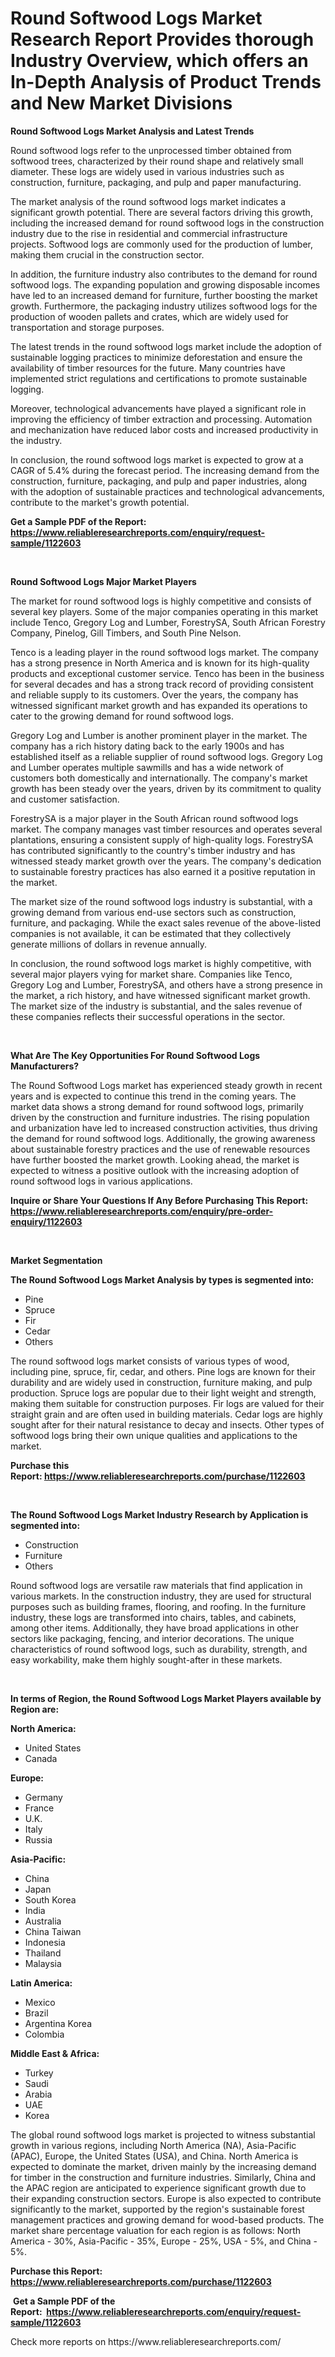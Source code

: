 <p><h1>Round Softwood Logs Market Research Report Provides thorough Industry Overview, which offers an In-Depth Analysis of Product Trends and New Market Divisions</h1></p><p><strong>Round Softwood Logs Market Analysis and Latest Trends</strong></p>
<p><p>Round softwood logs refer to the unprocessed timber obtained from softwood trees, characterized by their round shape and relatively small diameter. These logs are widely used in various industries such as construction, furniture, packaging, and pulp and paper manufacturing.</p><p>The market analysis of the round softwood logs market indicates a significant growth potential. There are several factors driving this growth, including the increased demand for round softwood logs in the construction industry due to the rise in residential and commercial infrastructure projects. Softwood logs are commonly used for the production of lumber, making them crucial in the construction sector.</p><p>In addition, the furniture industry also contributes to the demand for round softwood logs. The expanding population and growing disposable incomes have led to an increased demand for furniture, further boosting the market growth. Furthermore, the packaging industry utilizes softwood logs for the production of wooden pallets and crates, which are widely used for transportation and storage purposes.</p><p>The latest trends in the round softwood logs market include the adoption of sustainable logging practices to minimize deforestation and ensure the availability of timber resources for the future. Many countries have implemented strict regulations and certifications to promote sustainable logging.</p><p>Moreover, technological advancements have played a significant role in improving the efficiency of timber extraction and processing. Automation and mechanization have reduced labor costs and increased productivity in the industry.</p><p>In conclusion, the round softwood logs market is expected to grow at a CAGR of 5.4% during the forecast period. The increasing demand from the construction, furniture, packaging, and pulp and paper industries, along with the adoption of sustainable practices and technological advancements, contribute to the market's growth potential.</p></p>
<p><strong>Get a Sample PDF of the Report:&nbsp; <a href="https://www.reliableresearchreports.com/enquiry/request-sample/1122603">https://www.reliableresearchreports.com/enquiry/request-sample/1122603</a></strong></p>
<p>&nbsp;</p>
<p><strong>Round Softwood Logs Major Market Players</strong></p>
<p><p>The market for round softwood logs is highly competitive and consists of several key players. Some of the major companies operating in this market include Tenco, Gregory Log and Lumber, ForestrySA, South African Forestry Company, Pinelog, Gill Timbers, and South Pine Nelson.</p><p>Tenco is a leading player in the round softwood logs market. The company has a strong presence in North America and is known for its high-quality products and exceptional customer service. Tenco has been in the business for several decades and has a strong track record of providing consistent and reliable supply to its customers. Over the years, the company has witnessed significant market growth and has expanded its operations to cater to the growing demand for round softwood logs.</p><p>Gregory Log and Lumber is another prominent player in the market. The company has a rich history dating back to the early 1900s and has established itself as a reliable supplier of round softwood logs. Gregory Log and Lumber operates multiple sawmills and has a wide network of customers both domestically and internationally. The company's market growth has been steady over the years, driven by its commitment to quality and customer satisfaction.</p><p>ForestrySA is a major player in the South African round softwood logs market. The company manages vast timber resources and operates several plantations, ensuring a consistent supply of high-quality logs. ForestrySA has contributed significantly to the country's timber industry and has witnessed steady market growth over the years. The company's dedication to sustainable forestry practices has also earned it a positive reputation in the market.</p><p>The market size of the round softwood logs industry is substantial, with a growing demand from various end-use sectors such as construction, furniture, and packaging. While the exact sales revenue of the above-listed companies is not available, it can be estimated that they collectively generate millions of dollars in revenue annually.</p><p>In conclusion, the round softwood logs market is highly competitive, with several major players vying for market share. Companies like Tenco, Gregory Log and Lumber, ForestrySA, and others have a strong presence in the market, a rich history, and have witnessed significant market growth. The market size of the industry is substantial, and the sales revenue of these companies reflects their successful operations in the sector.</p></p>
<p>&nbsp;</p>
<p><strong>What Are The Key Opportunities For Round Softwood Logs Manufacturers?</strong></p>
<p><p>The Round Softwood Logs market has experienced steady growth in recent years and is expected to continue this trend in the coming years. The market data shows a strong demand for round softwood logs, primarily driven by the construction and furniture industries. The rising population and urbanization have led to increased construction activities, thus driving the demand for round softwood logs. Additionally, the growing awareness about sustainable forestry practices and the use of renewable resources have further boosted the market growth. Looking ahead, the market is expected to witness a positive outlook with the increasing adoption of round softwood logs in various applications.</p></p>
<p><strong>Inquire or Share Your Questions If Any Before Purchasing This Report: <a href="https://www.reliableresearchreports.com/enquiry/pre-order-enquiry/1122603">https://www.reliableresearchreports.com/enquiry/pre-order-enquiry/1122603</a></strong></p>
<p>&nbsp;</p>
<p><strong>Market Segmentation</strong></p>
<p><strong>The Round Softwood Logs Market Analysis by types is segmented into:</strong></p>
<p><ul><li>Pine</li><li>Spruce</li><li>Fir</li><li>Cedar</li><li>Others</li></ul></p>
<p><p>The round softwood logs market consists of various types of wood, including pine, spruce, fir, cedar, and others. Pine logs are known for their durability and are widely used in construction, furniture making, and pulp production. Spruce logs are popular due to their light weight and strength, making them suitable for construction purposes. Fir logs are valued for their straight grain and are often used in building materials. Cedar logs are highly sought after for their natural resistance to decay and insects. Other types of softwood logs bring their own unique qualities and applications to the market.</p></p>
<p><strong>Purchase this Report:&nbsp;<a href="https://www.reliableresearchreports.com/purchase/1122603">https://www.reliableresearchreports.com/purchase/1122603</a></strong></p>
<p>&nbsp;</p>
<p><strong>The Round Softwood Logs Market Industry Research by Application is segmented into:</strong></p>
<p><ul><li>Construction</li><li>Furniture</li><li>Others</li></ul></p>
<p><p>Round softwood logs are versatile raw materials that find application in various markets. In the construction industry, they are used for structural purposes such as building frames, flooring, and roofing. In the furniture industry, these logs are transformed into chairs, tables, and cabinets, among other items. Additionally, they have broad applications in other sectors like packaging, fencing, and interior decorations. The unique characteristics of round softwood logs, such as durability, strength, and easy workability, make them highly sought-after in these markets.</p></p>
<p>&nbsp;</p>
<p><strong>In terms of Region, the Round Softwood Logs Market Players available by Region are:</strong></p>
<p>
    <p> <strong> North America: </strong>
        <ul>
            <li>United States</li>
            <li>Canada</li>
        </ul>
        </p> 
    <p> <strong> Europe: </strong>
        <ul>
            <li>Germany</li>
            <li>France</li>
            <li>U.K.</li>
            <li>Italy</li>
            <li>Russia</li>
        </ul>
        </p> 
    <p> <strong> Asia-Pacific: </strong>
        <ul>
            <li>China</li>
            <li>Japan</li>
            <li>South Korea</li>
            <li>India</li>
            <li>Australia</li>
            <li>China Taiwan</li>
            <li>Indonesia</li>
            <li>Thailand</li>
            <li>Malaysia</li>
        </ul>
        </p> 
    <p> <strong> Latin America: </strong>
        <ul>
            <li>Mexico</li>
            <li>Brazil</li>
            <li>Argentina Korea</li>
            <li>Colombia</li>
        </ul>
        </p> 
    <p> <strong> Middle East & Africa: </strong>
        <ul>
            <li>Turkey</li>
            <li>Saudi</li>
            <li>Arabia</li>
            <li>UAE</li>
            <li>Korea</li>
        </ul>
    </p>
    </p>
<p><p>The global round softwood logs market is projected to witness substantial growth in various regions, including North America (NA), Asia-Pacific (APAC), Europe, the United States (USA), and China. North America is expected to dominate the market, driven mainly by the increasing demand for timber in the construction and furniture industries. Similarly, China and the APAC region are anticipated to experience significant growth due to their expanding construction sectors. Europe is also expected to contribute significantly to the market, supported by the region's sustainable forest management practices and growing demand for wood-based products. The market share percentage valuation for each region is as follows: North America - 30%, Asia-Pacific - 35%, Europe - 25%, USA - 5%, and China - 5%.</p></p>
<p><strong>Purchase this Report: <a href="https://www.reliableresearchreports.com/purchase/1122603">https://www.reliableresearchreports.com/purchase/1122603</a></strong></p>
<p>&nbsp;<strong>Get a Sample PDF of the Report:&nbsp;&nbsp;<a href="https://www.reliableresearchreports.com/enquiry/request-sample/1122603">https://www.reliableresearchreports.com/enquiry/request-sample/1122603</a></strong></p>
<p><strong></strong></p>
<p>Check more reports on https://www.reliableresearchreports.com/</p>